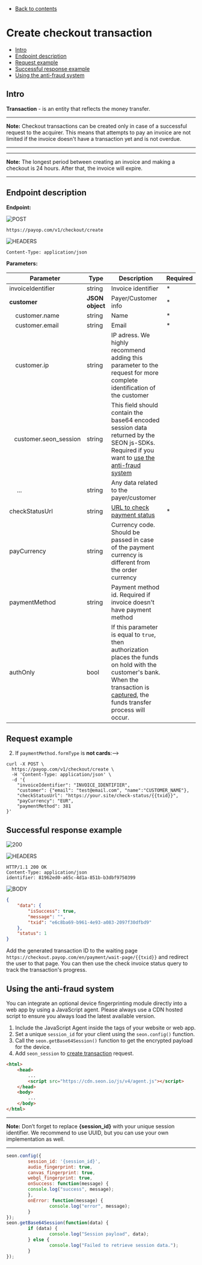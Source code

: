 * [Back to contents](../Readme.md#contents)

# Create checkout transaction

* [Intro](#intro)
* [Endpoint description](#endpoint-description)
* [Request example](#request-example)
* [Successful response example](#successful-response-example)
* [Using the anti-fraud system](#using-the-anti-fraud-system)

## Intro

**Transaction** - is an entity that reflects the money transfer.

----

**Note:** Checkout transactions can be created only in 
case of a successful request to the acquirer. This means 
that attempts to pay an invoice are not limited if the invoice 
doesn't have a transaction yet and is not overdue.

----

----

**Note:** The longest period between creating an 
invoice and making a checkout is 24 hours. 
After that, the invoice will expire.

----

## Endpoint description

**Endpoint:**

![POST](https://img.shields.io/badge/-POST-green?style=for-the-badge)

```shell
https://payop.com/v1/checkout/create
```    

![HEADERS](https://img.shields.io/badge/-Headers-yellowgreen?style=for-the-badge)

```shell
Content-Type: application/json
```

**Parameters:**

Parameter                       | Type            | Description                                                                                                                                                                                                                                                        | Required |
--------------------------------|-----------------|--------------------------------------------------------------------------------------------------------------------------------------------------------------------------------------------------------------------------------------------------------------------|----------|
invoiceIdentifier               | string          | Invoice identifier                                                                                                                                                                                                                                                 | *        |
**customer**                    | **JSON object** | Payer/Customer info                                                                                                                                                                                                                                                | *        |
&emsp;customer.name             | string          | Name                                                                                                                                                                                                                                                              | *        |
&emsp;customer.email            | string          | Email                                                                                                                                                                                                                                                              | *        |
&emsp;customer.ip               | string          | IP adress. We highly recommend adding this parameter to the request for more complete identification of the customer                                                                                                                                               |          |
&nbsp;&nbsp;&nbsp;customer.seon_session | string          | This field should contain the base64 encoded session data returned by the SEON js-SDKs. Required if you want to [use the anti-fraud system](#using-the-anti-fraud-system) |          |
&emsp; ...                      | string          | Any data related to the payer/customer                                                                                                                                                                                                                             |          |
checkStatusUrl                  | string          | [URL to check payment status](checkInvoiceStatus.md)                                                                                                                                                                                                              | *        |
payCurrency                     | string          | Currency code. Should be passed in case of the payment currency is different from the order currency                                                                                                                                                               |          |
paymentMethod                   | string          | Payment method id. Required if invoice doesn't have payment method                                                                                                                                                                                                 |          |   
authOnly                        | bool            | If this parameter is equal to `true`, then authorization places the funds on hold with the customer's bank. When the transaction is [captured](captureTransaction.md), the funds transfer process will occur.                                                      |          |


## Request example
<!--1. If `paymentMethod.formType` is **cards**:

```shell
curl -X POST \
  https://payop.com/v1/checkout/create \
  -H 'Content-Type: application/json' \
  -d '{
	"invoiceIdentifier": "INVOICE_IDENTIFIER",
	"customer": {"email": "test@email.com", "name":"CUSTOMER_NAME"},
	"checkStatusUrl": "https://your.site/check-status/{{txid}}",
	"payCurrency": "EUR",
	"paymentMethod": 381,
}'
```-->

2. If `paymentMethod.formType` is **not cards**:-->


```shell
curl -X POST \
  https://payop.com/v1/checkout/create \
  -H 'Content-Type: application/json' \
  -d '{
	"invoiceIdentifier": "INVOICE_IDENTIFIER",
	"customer": {"email": "test@email.com", "name":"CUSTOMER_NAME"},
	"checkStatusUrl": "https://your.site/check-status/{{txid}}",
	"payCurrency": "EUR",
	"paymentMethod": 381
}'
```

## Successful response example

![200](https://img.shields.io/badge/200-OK-blue?style=for-the-badge)

![HEADERS](https://img.shields.io/badge/-Headers-yellowgreen?style=for-the-badge)

```shell
HTTP/1.1 200 OK
Content-Type: application/json
identifier: 81962ed0-a65c-4d1a-851b-b3dbf9750399
```

![BODY](https://img.shields.io/badge/-BODY-blueviolet?style=for-the-badge)

```json
{
    "data": {
        "isSuccess": true,
        "message": "",
        "txid": "e6c8ba69-b961-4e93-a083-2097f30dfbd9"
    },
    "status": 1
}
```

Add the generated transaction ID to the waiting 
page `https://checkout.payop.com/en/payment/wait-page/{{txid}}` and redirect the user to that page. 
You can then use the check invoice status 
query to track the transaction's progress.


## Using the anti-fraud system

You can integrate an optional device fingerprinting module 
directly into a web app by using a JavaScript agent. Please always use a
CDN hosted script to ensure you always load the latest available version.

1. Include the JavaScript Agent inside the tags of your website or web app.
2. Set a unique `session_id` for your client using the `seon.config()` function.
3. Call the `seon.getBase64Session()` function to get the encrypted payload for the device.
4. Add `seon_session` to  [create transaction](createCheckoutTransaction.md#endpoint-description) request.
	
```html
<html>
    <head>
        ...
        <script src="https://cdn.seon.io/js/v4/agent.js"></script>
    </head>
  	<body>
    	...
  	</body>
</html>
```

----

**Note:** Don’t forget to replace **{session_id}** with your unique session identifier. We recommend to use UUID, but you can use your own implementation as well.

----

```js
seon.config({
        session_id: '{session_id}',
        audio_fingerprint: true,
        canvas_fingerprint: true,
        webgl_fingerprint: true,
        onSuccess: function(message) {
		console.log("success", message);
        },
        onError: function(message) {
            	console.log("error", message);
        }
});
seon.getBase64Session(function(data) {
        if (data) {
                console.log("Session payload", data);
        } else {
                console.log("Failed to retrieve session data.");
        }
});
```
